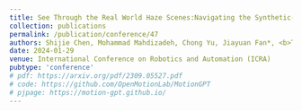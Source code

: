 ```yaml
---
title: See Through the Real World Haze Scenes:Navigating the Synthetic-to-Real Gap in Challenging Image Dehazing
collection: publications
permalink: /publication/conference/47
authors: Shijie Chen, Mohammad Mahdizadeh, Chong Yu, Jiayuan Fan*, <b>Tao Chen</b>
date: 2024-01-29
venue: International Conference on Robotics and Automation (ICRA)
pubtype: 'conference'
# pdf: https://arxiv.org/pdf/2309.05527.pdf
# code: https://github.com/OpenMotionLab/MotionGPT
# pjpage: https://motion-gpt.github.io/
---
```


<!-- paperurl: 'http://academicpages.github.io/files/paper1.pdf'
citation: 'Your Name, You. (2009). &quot;Paper Title Number 1.&quot; <i>Journal 1</i>. 1(1).' -->
<!-- [Download paper here](http://academicpages.github.io/files/paper1.pdf) -->
